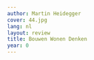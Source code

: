 ```yaml
---
author: Martin Heidegger
cover: 44.jpg
lang: nl
layout: review
title: Bouwen Wonen Denken
year: 0
---
```


